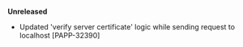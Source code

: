 **Unreleased**
* Updated 'verify server certificate' logic while sending request to localhost [PAPP-32390]
